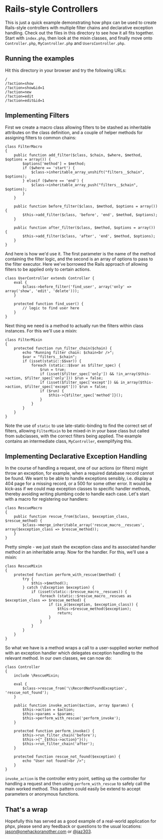 Rails-style Controllers
=======================

This is just a quick example demonstrating how phpx can be used to create Rails-style controllers with multiple filter chains and declarative exception handling. Check out the files in this directory to see how it all fits together. Start with `index.php`, then look at the mixin classes, and finally move onto `Controller.php`, `MyController.php` and `UsersController.php`.

Running the examples
--------------------

Hit this directory in your browser and try the following URLs:

    /
    /?action=show
    /?action=show&id=1
    /?action=new
    /?action=edit
    /?action=edit&id=1

Implementing Filters
--------------------

First we create a macro class allowing filters to be stashed as inheritable attributes on the class definition, and a couple of helper methods for assigning filters to common chains:

    class FilterMacro
    {
        public function add_filter($class, $chain, $where, $method, $options = array()) {
            $options['method'] = $method;
            if ($where == 'start') {
                $class->inheritable_array_unshift("filters__$chain", $options);
            } elseif ($where == 'end') {
                $class->inheritable_array_push("filters__$chain", $options);
            }
        }
    
        public function before_filter($class, $method, $options = array()) {
            $this->add_filter($class, 'before', 'end', $method, $options);
        }
    
        public function after_filter($class, $method, $options = array()) {
            $this->add_filter($class, 'after', 'end', $method, $options);
        }
    }
    
And here is how we'd use it. The first parameter is the name of the method containing the filter logic, and the second is an array of options to pass to the filter executor. Here we've borrowed the Rails approach of allowing filters to be applied only to certain actions.

    class UserController extends Controller {
        eval {
            $class->before_filter('find_user', array('only' => array('show', 'edit', 'delete')));
        }
        
        protected function find_user() {
            // logic to find user here
        }
    }

Next thing we need is a method to actually run the filters within class instances. For this we'll use a mixin:

    class FilterMixin
    {
        protected function run_filter_chain($chain) {
            echo "Running filter chain: $chain<br />";
            $var = "filters__$chain";
            if (isset(static::$$var)) {
                foreach (static::$$var as $filter_spec) {
                    $run = true;
                    if (isset($filter_spec['only']) && !in_array($this->action, $filter_spec['only'])) $run = false;
                    if (isset($filter_spec['except']) && in_array($this->action, $filter_spec['except'])) $run = false;
                    if ($run) {
                        $this->{$filter_spec['method']}();
                    }
                }
            }
        }
    }

Note the use of `static` to use late-static-binding to find the correct set of filters, allowing `FilterMixin` to be mixed-in in your base class but called from subclasses, with the correct filters being applied. The example contains an intermediate class, `MyController`, exemplifying this.

Implementing Declarative Exception Handling
-------------------------------------------

In the course of handling a request, one of our actions (or filters) might throw an exception, for example, when a required database record cannot be found. We want to be able to handle exceptions sensibly, i.e. display a 404 page for a missing record, or a 500 for some other error. It would be kick-ass if we could map exception classes to specific handler methods, thereby avoiding writing plumbing code to handle each case. Let's start with a macro for registering our handlers:

    class RescueMacro
    {
        public function rescue_from($class, $exception_class, $rescue_method) {
            $class->merge_inheritable_array('rescue_macro__rescues', array($exception_class => $rescue_method));
        }
    }

Pretty simple - we just stash the exception class and its associated handler method in an inheritable array. Now for the handler. For this, we'll use a mixin:

    class RescueMixin
    {
        protected function perform_with_rescue($method) {
            try {
                $this->$method();
            } catch (\Exception $exception) {
                if (isset(static::$rescue_macro__rescues)) {
                    foreach (static::$rescue_macro__rescues as $exception_class => $rescue_method) {
                        if (is_a($exception, $exception_class)) {
                            $this->$rescue_method($exception);
                            return;
                        }
                    }
                }
            }
        }
    }

So what we have is a method wraps a call to a user-supplied worker method with an exception handler which delegates exception handling to the relevant method. In our own classes, we can now do:

    class Controller
    {
        include \RescueMixin;

        eval {
            $class->rescue_from('\\RecordNotFoundException', 'rescue_not_found');
        }
        
        public function invoke_action($action, array $params) {
            $this->action = $action;
            $this->params = $params;
            $this->perform_with_rescue('perform_invoke');
        }

        protected function perform_invoke() {
            $this->run_filter_chain('before');
            $this->{"_{$this->action}"}();
            $this->run_filter_chain('after');
        }

        protected function rescue_not_found($exception) {
            echo "User not found!<br />";
        }
    }

`invoke_action` is the controller entry point, setting up the controller for handling a request and then using `perform_with_rescue` to safely call the main worked method. This pattern could easily be extend to accept parameters or anonymous functions.

That's a wrap
-------------

Hopefully this has served as a good example of a real-world application for phpx, please send any feedback or questions to the usual locations: [jason@onehackoranother.com](mailto:jason@onehackoranother.com) or [@jaz303](http://twitter.com/jaz303).
